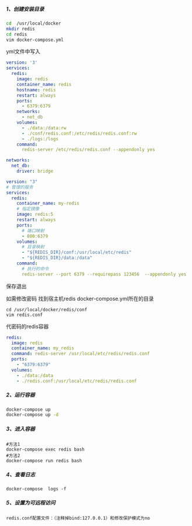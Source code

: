 ##### 1、创建安装目录

```bash
cd  /usr/local/docker
mkdir redis
cd redis
vim docker-compose.yml
```

yml文件中写入

```yaml
version: '3'
services:
  redis:
    image: redis
    container_name: redis
    hostname: redis
    restart: always
    ports:
      - 6379:6379
    networks:
      - net_db
    volumes:
      - ./data:/data:rw
      - ./conf/redis.conf:/etc/redis/redis.conf:rw
      - ./logs:/logs
    command:
      redis-server /etc/redis/redis.conf --appendonly yes

networks:
  net_db:
    driver: bridge
```

```yaml
version: "3"
# 管理的服务
services:
  redis:
    container_name: my-redis
    # 指定镜像
    image: redis:5
    restart: always
    ports:
      # 端口映射
      - 800:6379
    volumes:
      # 目录映射
      - "${REDIS_DIR}/conf:/usr/local/etc/redis"
      - "${REDIS_DIR}/data:/data"
    command:
      # 执行的命令
      redis-server --port 6379 --requirepass 123456  --appendonly yes
```

保存退出

如需修改密码 找到宿主机redis docker-compose.yml所在的目录

```
cd /usr/local/docker/redis/conf
vim redis.conf
```

代密码的redis容器

```yaml
redis:
  image: redis
  container_name: my_redis
  command: redis-server /usr/local/etc/redis/redis.conf
  ports:
    - "6379:6379"
  volumes:
    - ./data:/data
    - ./redis.conf:/usr/local/etc/redis/redis.conf
```



##### 2、运行容器

```bash
docker-compose up 
docker-compose up -d
```

##### 3、进入容器

```
#方法1
docker-compose exec redis bash
#方法2
docker-compose run redis bash
```

##### 4、查看日志

```
docker-compose  logs -f
```

##### 5、设置为可远程访问

```
redis.conf配置文件：（注释掉bind:127.0.0.1）和修改保护模式为no


```

